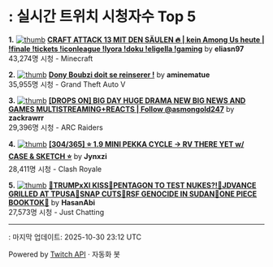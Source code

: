 # : 실시간 트위치 시청자수 Top 5

**1.** [![thumb](https://static-cdn.jtvnw.net/previews-ttv/live_user_eliasn97-320x180.jpg)](https://twitch.tv/eliasn97)
**[CRAFT ATTACK 13 MIT DEN SÄULEN 🔥 | kein Among Us heute | !finale !tickets !iconleague !lyora !doku !eligella !gaming](https://twitch.tv/eliasn97)** by **eliasn97**<br>43,274명 시청  - Minecraft

**2.** [![thumb](https://static-cdn.jtvnw.net/previews-ttv/live_user_aminematue-320x180.jpg)](https://twitch.tv/aminematue)
**[Dony Boubzi doit se reinserer !](https://twitch.tv/aminematue)** by **aminematue**<br>35,955명 시청  - Grand Theft Auto V

**3.** [![thumb](https://static-cdn.jtvnw.net/previews-ttv/live_user_zackrawrr-320x180.jpg)](https://twitch.tv/zackrawrr)
**[[DROPS ON] BIG DAY HUGE DRAMA NEW BIG NEWS AND GAMES  MULTISTREAMING+REACTS | Follow  @asmongold247](https://twitch.tv/zackrawrr)** by **zackrawrr**<br>29,396명 시청  - ARC Raiders

**4.** [![thumb](https://static-cdn.jtvnw.net/previews-ttv/live_user_jynxzi-320x180.jpg)](https://twitch.tv/Jynxzi)
**[[304/365] ⭐️ 1.9 MINI PEKKA CYCLE -> RV THERE YET w/ CASE & SKETCH ⭐️](https://twitch.tv/Jynxzi)** by **Jynxzi**<br>28,411명 시청  - Clash Royale

**5.** [![thumb](https://static-cdn.jtvnw.net/previews-ttv/live_user_hasanabi-320x180.jpg)](https://twitch.tv/HasanAbi)
**[🚨TRUMPxXI KISS🚨PENTAGON TO TEST NUKES?!🚨JDVANCE GRILLED AT TPUSA🚨SNAP CUTS🚨RSF GENOCIDE IN SUDAN🚨ONE PIECE BOOKTOK🚨](https://twitch.tv/HasanAbi)** by **HasanAbi**<br>27,573명 시청  - Just Chatting


---
: 마지막 업데이트: 2025-10-30 23:12 UTC

Powered by [Twitch API](https://dev.twitch.tv/docs/api/reference) · 자동화 봇